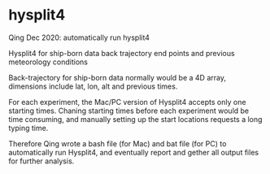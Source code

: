 # hysplit4
Qing Dec 2020: automatically run hysplit4

Hysplit4 for ship-born data back trajectory end points and previous meteorology conditions

Back-trajectory for ship-born data normally would be a 4D array, dimensions include lat, lon, alt and previous times.

For each experiment, the Mac/PC version of Hysplit4 accepts only one starting times. Chaning starting times before each experiment would be time consuming, and manually setting up the start locations requests a long typing time. 

Therefore Qing wrote a bash file (for Mac) and bat file (for PC) to automatically run Hysplit4, and eventually report and gether all output files for further analysis. 
